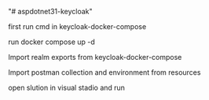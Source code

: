 "# aspdotnet31-keycloak" 


first run cmd in keycloak-docker-compose


run docker compose up -d


Import realm exports from keycloak-docker-compose


Import postman collection and environment from resources


open slution in visual stadio and run